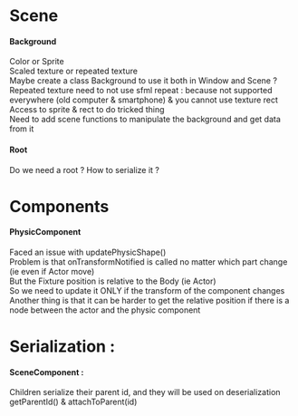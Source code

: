 # Scene
#### Background
Color or Sprite  
Scaled texture or repeated texture  
Maybe create a class Background to use it both in Window and Scene ?  
Repeated texture need to not use sfml repeat : because not supported everywhere (old computer & smartphone) & you cannot use texture rect  
Access to sprite & rect to do tricked thing  
Need to add scene functions to manipulate the background and get data from it  
#### Root
Do we need a root ? How to serialize it ?  

# Components
#### PhysicComponent
Faced an issue with updatePhysicShape()  
Problem is that onTransformNotified is called no matter which part change (ie even if Actor move)  
But the Fixture position is relative to the Body (ie Actor)  
So we need to update it ONLY if the transform of the component changes  
Another thing is that it can be harder to get the relative position if there is a node between the actor and the physic component  


# Serialization :
#### SceneComponent :
Children serialize their parent id, and they will be used on deserialization  
getParentId() & attachToParent(id)  